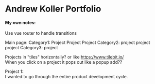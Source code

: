 # Andrew Koller Portfolio



























#### My own notes:
Use vue router to handle transitions

Main page:
    Category1:
        Project
        Project
        Project
    Category2:
        project
        project
        project
    Category3:
        project

Projects in "tiles" horizontally? or like https://www.tilebit.io/   
When you click on a project it pops out like a popup add??

Project 1:  
I wanted to go through the entire product development cycle.